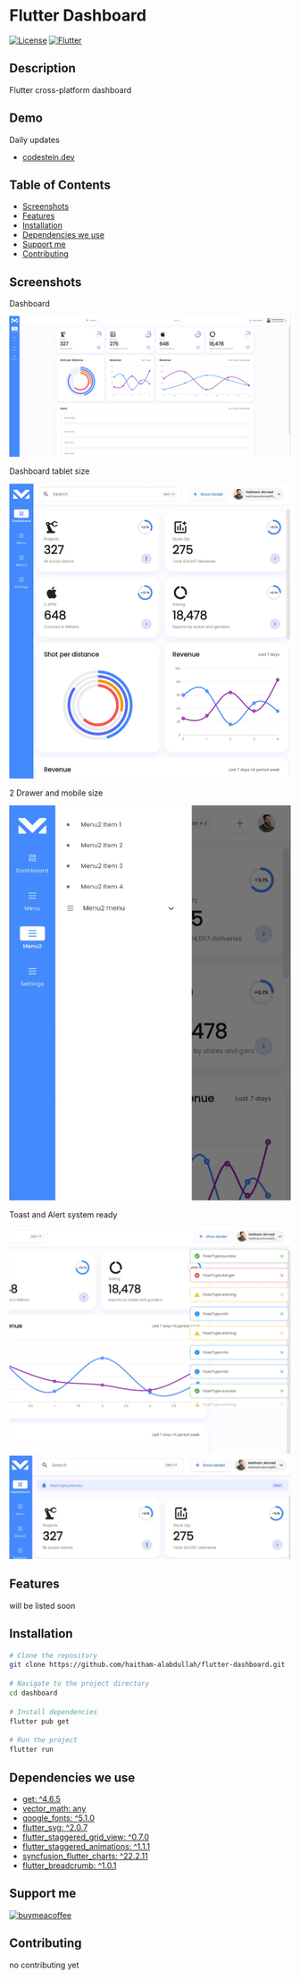 # Flutter Dashboard

[![License](https://img.shields.io/badge/License-MIT-blue.svg)](LICENSE.md)
[![Flutter](https://img.shields.io/badge/Framework-Flutter-blue)](https://flutter.dev)

## Description

Flutter cross-platform dashboard

## Demo

Daily updates

- [codestein.dev](https://codestein.dev/)

## Table of Contents

- [Screenshots](#screenshots)
- [Features](#features)
- [Installation](#installation)
- [Dependencies we use](#dependencies-we-use)
- [Support me](#support-me)
- [Contributing](#contributing)
<!-- - [Usage](#usage)

- [Dependencies](#dependencies)

- [License](#license) -->

## Screenshots

Dashboard

![Screenshot of the dashboard.](./screenshots/screenshot1.jpeg)

Dashboard tablet size

![Screenshot of the dashboard.](./screenshots/screenshot2.jpeg)

2 Drawer and mobile size

![Screenshot of the dashboard.](./screenshots/screenshot3.jpeg)

Toast and Alert system ready

![Screenshot of the dashboard.](./screenshots/screenshot4.jpeg)
![Screenshot of the dashboard.](./screenshots/screenshot5.jpeg)

## Features

will be listed soon

## Installation

```bash
# Clone the repository
git clone https://github.com/haitham-alabdullah/flutter-dashboard.git

# Navigate to the project directory
cd dashboard

# Install dependencies
flutter pub get

# Run the project
flutter run
```

## Dependencies we use

- [get: ^4.6.5](https://pub.dev/packages/get)
- [vector_math: any](https://pub.dev/packages/vector_math)
- [google_fonts: ^5.1.0](https://pub.dev/packages/google_fonts)
- [flutter_svg: ^2.0.7](https://pub.dev/packages/flutter_svg)
- [flutter_staggered_grid_view: ^0.7.0](https://pub.dev/packages/flutter_staggered_grid_view)
- [flutter_staggered_animations: ^1.1.1](https://pub.dev/packages/flutter_staggered_animations)
- [syncfusion_flutter_charts: ^22.2.11](https://pub.dev/packages/syncfusion_flutter_charts)
- [flutter_breadcrumb: ^1.0.1](https://pub.dev/packages/flutter_breadcrumb)

## Support me

[![buymeacoffee](https://cdn.buymeacoffee.com/buttons/v2/default-blue.png)](https://www.buymeacoffee.com/HaithamDev)

## Contributing

no contributing yet
